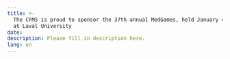 ```yaml
---
title: >-
  The CFMS is proud to sponsor the 37th annual MedGames, held January 4-7 2018
  at Laval University
date:
description: Please fill in description here.
lang: en
---
```

